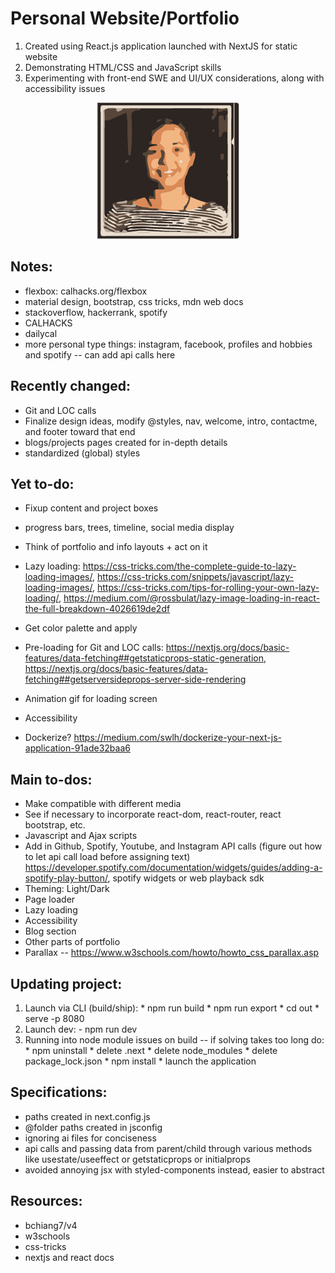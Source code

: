 # Personal Website/Portfolio

1. Created using React.js application launched with NextJS for static website
2. Demonstrating HTML/CSS and JavaScript skills
3. Experimenting with front-end SWE and UI/UX considerations, along with accessibility issues

<p align="center">
  <img src="public/static/genImages/3-color-trace.png" alt="Profile Image" />
</p>

## Notes:
  - flexbox: calhacks.org/flexbox
  - material design, bootstrap, css tricks, mdn web docs
  - stackoverflow, hackerrank, spotify
  - CALHACKS
  - dailycal
  - more personal type things: instagram, facebook, profiles and hobbies and spotify -- can add api calls here

## Recently changed:
  - Git and LOC calls
  - Finalize design ideas, modify @styles, nav, welcome, intro, contactme, and footer toward that end
  - blogs/projects pages created for in-depth details
  - standardized (global) styles

## Yet to-do:
  - Fixup content and project boxes
  - progress bars, trees, timeline, social media display
  - Think of portfolio and info layouts + act on it
  - Lazy loading: https://css-tricks.com/the-complete-guide-to-lazy-loading-images/, https://css-tricks.com/snippets/javascript/lazy-loading-images/, https://css-tricks.com/tips-for-rolling-your-own-lazy-loading/, https://medium.com/@rossbulat/lazy-image-loading-in-react-the-full-breakdown-4026619de2df

  - Get color palette and apply
  - Pre-loading for Git and LOC calls: https://nextjs.org/docs/basic-features/data-fetching##getstaticprops-static-generation, https://nextjs.org/docs/basic-features/data-fetching##getserversideprops-server-side-rendering

  - Animation gif for loading screen
  - Accessibility
  - Dockerize? https://medium.com/swlh/dockerize-your-next-js-application-91ade32baa6

## Main to-dos:
  - Make compatible with different media
  - See if necessary to incorporate react-dom, react-router, react bootstrap, etc.
  - Javascript and Ajax scripts
  - Add in Github, Spotify, Youtube, and Instagram API calls (figure out how to let api call load before assigning text) https://developer.spotify.com/documentation/widgets/guides/adding-a-spotify-play-button/, spotify widgets or web playback sdk
  - Theming: Light/Dark
  - Page loader
  - Lazy loading
  - Accessibility
  - Blog section
  - Other parts of portfolio
  - Parallax -- https://www.w3schools.com/howto/howto_css_parallax.asp

## Updating project:
  1. Launch via CLI (build/ship):
    * npm run build
    * npm run export
    * cd out
    * serve -p 8080
  2. Launch dev:
    - npm run dev
  3. Running into node module issues on build -- if solving takes too long do:
    * npm uninstall
    * delete .next
    * delete node_modules
    * delete package_lock.json
    * npm install
    * launch the application

## Specifications:
  - paths created in next.config.js
  - @folder paths created in jsconfig
  - ignoring ai files for conciseness
  - api calls and passing data from parent/child through various methods like usestate/useeffect or getstaticprops or initialprops
  - avoided annoying jsx with styled-components instead, easier to abstract

## Resources:
  - bchiang7/v4
  - w3schools
  - css-tricks
  - nextjs and react docs
